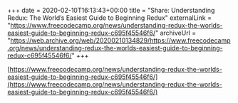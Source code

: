 +++ 
date = 2020-02-10T16:13:43+00:00
title = "Share: Understanding Redux: The World’s Easiest Guide to Beginning Redux"
externalLink = "https://www.freecodecamp.org/news/understanding-redux-the-worlds-easiest-guide-to-beginning-redux-c695f45546f6/"
archiveUrl = "https://web.archive.org/web/20200210134829/https://www.freecodecamp.org/news/understanding-redux-the-worlds-easiest-guide-to-beginning-redux-c695f45546f6/"
+++

[https://www.freecodecamp.org/news/understanding-redux-the-worlds-easiest-guide-to-beginning-redux-c695f45546f6/](https://www.freecodecamp.org/news/understanding-redux-the-worlds-easiest-guide-to-beginning-redux-c695f45546f6/)